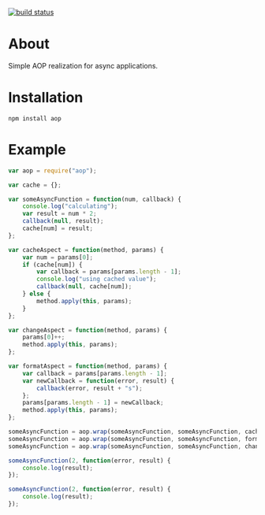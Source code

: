 [![build status](https://secure.travis-ci.org/baryshev/aop.png)](http://travis-ci.org/baryshev/aop)
# About 
Simple AOP realization for async applications.

# Installation

	npm install aop

# Example

```js
var aop = require("aop");

var cache = {};

var someAsyncFunction = function(num, callback) {
	console.log("calculating");
	var result = num * 2;
	callback(null, result);
	cache[num] = result;
};

var cacheAspect = function(method, params) {
	var num = params[0];
	if (cache[num]) {
		var callback = params[params.length - 1];
		console.log("using cached value");
		callback(null, cache[num]);
	} else {
		method.apply(this, params);
	}
};

var changeAspect = function(method, params) {
	params[0]++;
	method.apply(this, params);
};

var formatAspect = function(method, params) {
	var callback = params[params.length - 1];
	var newCallback = function(error, result) {
		callback(error, result + "s");
	};
	params[params.length - 1] = newCallback;
	method.apply(this, params);
};

someAsyncFunction = aop.wrap(someAsyncFunction, someAsyncFunction, cacheAspect);
someAsyncFunction = aop.wrap(someAsyncFunction, someAsyncFunction, formatAspect);
someAsyncFunction = aop.wrap(someAsyncFunction, someAsyncFunction, changeAspect);

someAsyncFunction(2, function(error, result) {
	console.log(result);
});

someAsyncFunction(2, function(error, result) {
	console.log(result);
});
```
